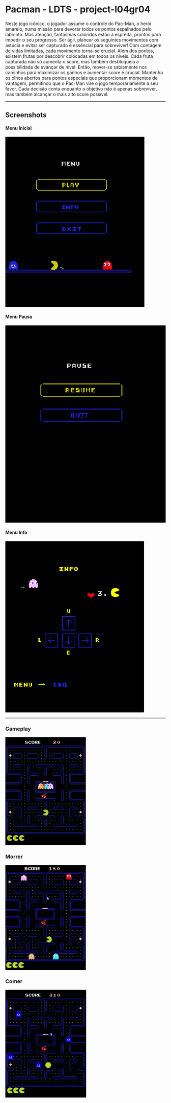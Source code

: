 # Pacman - LDTS - project-l04gr04

Neste jogo icônico, o jogador assume o controle do Pac-Man, o herói amarelo, numa missão para devorar todos os pontos espalhados pelo labirinto. Mas atenção, fantasmas coloridos estão à espreita, prontos para impedir o seu progresso. Ser ágil, planear os seguintes movimentos com astúcia e evitar ser capturado é essêncial para sobreviver!
Com contagem de vidas limitadas, cada movimento torna-se crucial.
Além dos pontos, existem frutas por descobrir colocadas em todos os níveis. Cada fruta capturada não só aumenta o score, mas também desbloqueia a possibilidade de avançar de nível. Então, mover-se sabiamente nos caminhos para maximizar os ganhos e aumentar score é crucial.
Mantenha os olhos abertos para pontos especiais que proporcionam momentos de vantagem, permitindo que  o Pac-Man vire o jogo temporariamente a seu favor. Cada decisão conta enquanto o objetivo não é apenas sobreviver, mas também alcançar o mais alto score possível.

<hr>

## Screenshots

#### Menu Inicial

![](https://github.com/FEUP-LDTS-2023/project-l04gr04/blob/master/gifs_images/menu_gif.gif)

#### Menu Pausa

![](https://github.com/FEUP-LDTS-2023/project-l04gr04/blob/master/gifs_images/pause_gif.gif)

#### Menu Info

![](https://github.com/FEUP-LDTS-2023/project-l04gr04/blob/master/gifs_images/Info.png)

<hr>

### Gameplay

![](https://github.com/FEUP-LDTS-2023/project-l04gr04/blob/master/gifs_images/scattergif.gif)

### Morrer

![](https://github.com/FEUP-LDTS-2023/project-l04gr04/blob/master/gifs_images/morrer_gif.gif)

### Comer

![](https://github.com/FEUP-LDTS-2023/project-l04gr04/blob/master/gifs_images/comer_gif.gif)




